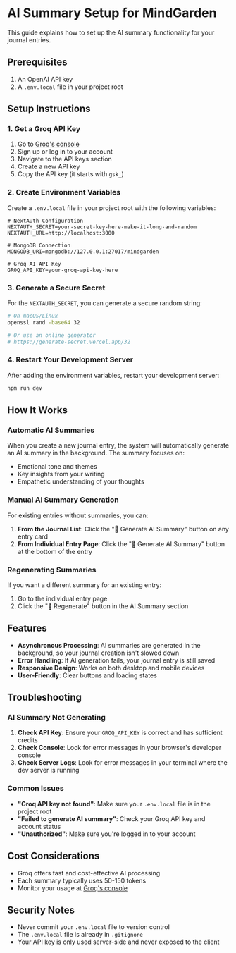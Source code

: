 # AI Summary Setup for MindGarden

This guide explains how to set up the AI summary functionality for your journal entries.

## Prerequisites

1. An OpenAI API key
2. A `.env.local` file in your project root

## Setup Instructions

### 1. Get a Groq API Key

1. Go to [Groq's console](https://console.groq.com/)
2. Sign up or log in to your account
3. Navigate to the API keys section
4. Create a new API key
5. Copy the API key (it starts with `gsk_`)

### 2. Create Environment Variables

Create a `.env.local` file in your project root with the following variables:

```env
# NextAuth Configuration
NEXTAUTH_SECRET=your-secret-key-here-make-it-long-and-random
NEXTAUTH_URL=http://localhost:3000

# MongoDB Connection
MONGODB_URI=mongodb://127.0.0.1:27017/mindgarden

# Groq AI API Key
GROQ_API_KEY=your-groq-api-key-here
```

### 3. Generate a Secure Secret

For the `NEXTAUTH_SECRET`, you can generate a secure random string:

```bash
# On macOS/Linux
openssl rand -base64 32

# Or use an online generator
# https://generate-secret.vercel.app/32
```

### 4. Restart Your Development Server

After adding the environment variables, restart your development server:

```bash
npm run dev
```

## How It Works

### Automatic AI Summaries

When you create a new journal entry, the system will automatically generate an AI summary in the background. The summary focuses on:

- Emotional tone and themes
- Key insights from your writing
- Empathetic understanding of your thoughts

### Manual AI Summary Generation

For existing entries without summaries, you can:

1. **From the Journal List**: Click the "🤖 Generate AI Summary" button on any entry card
2. **From Individual Entry Page**: Click the "🤖 Generate AI Summary" button at the bottom of the entry

### Regenerating Summaries

If you want a different summary for an existing entry:

1. Go to the individual entry page
2. Click the "🔄 Regenerate" button in the AI Summary section

## Features

- **Asynchronous Processing**: AI summaries are generated in the background, so your journal creation isn't slowed down
- **Error Handling**: If AI generation fails, your journal entry is still saved
- **Responsive Design**: Works on both desktop and mobile devices
- **User-Friendly**: Clear buttons and loading states

## Troubleshooting

### AI Summary Not Generating

1. **Check API Key**: Ensure your `GROQ_API_KEY` is correct and has sufficient credits
2. **Check Console**: Look for error messages in your browser's developer console
3. **Check Server Logs**: Look for error messages in your terminal where the dev server is running

### Common Issues

- **"Groq API key not found"**: Make sure your `.env.local` file is in the project root
- **"Failed to generate AI summary"**: Check your Groq API key and account status
- **"Unauthorized"**: Make sure you're logged in to your account

## Cost Considerations

- Groq offers fast and cost-effective AI processing
- Each summary typically uses 50-150 tokens
- Monitor your usage at [Groq's console](https://console.groq.com/)

## Security Notes

- Never commit your `.env.local` file to version control
- The `.env.local` file is already in `.gitignore`
- Your API key is only used server-side and never exposed to the client 